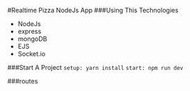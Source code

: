 #Realtime Pizza NodeJs App
###Using This Technologies
- NodeJs    
- express
- mongoDB
- EJS
- Socket.io

###Start A Project
``setup: yarn install``
``start: npm run dev``

###routes
